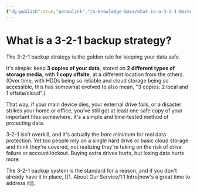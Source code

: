 ```yaml
---
{"dg-publish":true,"permalink":"/x-knowledge-base/what-is-a-3-2-1-backup-strategy/"}
---
```


# What is a 3-2-1 backup strategy?

The 3-2-1 backup strategy is the golden rule for keeping your data safe.

It's simple: keep **3 copies of your data**, stored on **2 different types of storage media**, with **1 copy offsite**, at a different location from the others. (Over time, with HDDs being so reliable and cloud storage being so accessible, this has somewhat evolved to also mean, "3 copies: 2 local and 1 offsite/cloud".)

That way, if your main device dies, your external drive fails, or a disaster strikes your home or office, you’ve still got at least one safe copy of your important files somewhere. It's a simple and time-tested method of protecting data.

3-2-1 isn’t overkill, and it's actually the *bare minimum* for real data protection. Yet too people rely on a single hard drive or basic cloud storage and think they’re covered, not realizing they're taking on the risk of drive failure or account lockout. Buying extra drives hurts, but losing data hurts more.

The 3-2-1 backup system is the standard for a reason, and if you don't already have it in place, [[1. About Our Service/1.1 Intro\|now's a great time to address it]].